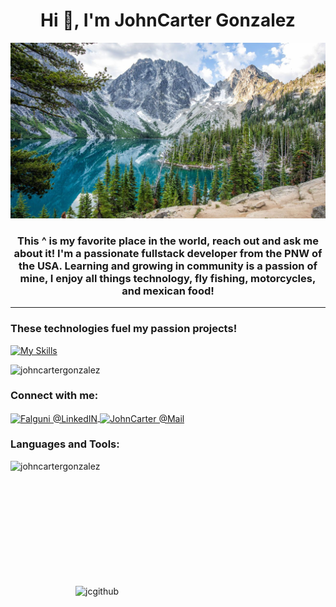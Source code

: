 <h1 align="center">Hi 👋, I'm JohnCarter Gonzalez</h1>


![hello world](/enchantments.jpg)

<h3 align="center">This ^ is my favorite place in the world, reach out and ask me about it! I'm a passionate fullstack developer from the PNW of the USA. Learning and growing in community is a passion of mine, I enjoy all things technology, fly fishing, motorcycles, and mexican food! </h3>
<hr/>

<h3 align="left"> These technologies fuel my passion projects!</h3>

[![My Skills](https://skillicons.dev/icons?i=js,html,css,java,py,rust,vim,nodejs,react,git,rocket,discord,flask,mongodb,mysql)](https://skillicons.dev)


<p align="left"> <img src="https://komarev.com/ghpvc/?username=johncartergonzalez&label=Profile%20views&color=0e75b6&style=flat" alt="johncartergonzalez" /></p>

<h3 align="left">Connect with me:</h3>
<a href="https://www.linkedin.com/in/john-carter-gonzalez-a24486240/">
  <img align="center" alt="Falguni @LinkedIN" width="22px" src="https://cdn.jsdelivr.net/npm/simple-icons@v3/icons/linkedin.svg" />
</a>
   <a href="mailto:gjohncarter@protonmail.com">
  <img align="center" alt="JohnCarter @Mail" width="22px" src="https://cdn.jsdelivr.net/npm/simple-icons@v3/icons/gmail.svg" />
</a>
</p>

<h3 align="left">Languages and Tools:</h3>


<p>
  <img align="left" src="https://github-readme-stats.vercel.app/api/top-langs?username=johncartergonzalez&theme=city_lights&show_icons=true&locale=en&layout=compact" alt="johncartergonzalez" height="200px" width="300px" />
  <img align="right" src="https://github-readme-stats.vercel.app/api?username=johncartergonzalez&theme=city_lights&show_icons=true" alt="jcgithub" height="183px" width="400px"/>
</p>
 

<!---
JohnCarterGonzalez/JohnCarterGonzalez is a ✨ special ✨ repository because its `README.md` (this file) appears on your GitHub profile.
You can click the Preview link to take a look at your changes.
--->
